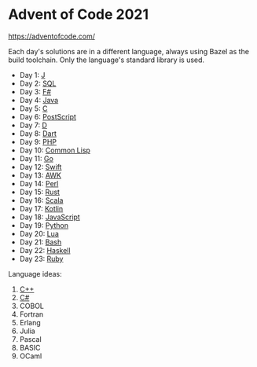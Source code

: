 # Advent of Code 2021

https://adventofcode.com/

Each day's solutions are in a different language, always using Bazel as the
build toolchain. Only the language's standard library is used.

- Day 1: [J](<https://en.wikipedia.org/wiki/J_(programming_language)>)
- Day 2: [SQL](https://en.wikipedia.org/wiki/SQL)
- Day 3: [F#](<https://en.wikipedia.org/wiki/FSharp_(programming_language)>)
- Day 4: [Java](<https://en.wikipedia.org/wiki/Java_(programming_language)>)
- Day 5: [C](<https://en.wikipedia.org/wiki/C_(programming_language)>)
- Day 6: [PostScript](https://en.wikipedia.org/wiki/PostScript)
- Day 7: [D](<https://en.wikipedia.org/wiki/D_(programming_language)>)
- Day 8: [Dart](<https://en.wikipedia.org/wiki/Dart_(programming_language)>)
- Day 9: [PHP](https://en.wikipedia.org/wiki/PHP)
- Day 10: [Common Lisp](https://en.wikipedia.org/wiki/Common_Lisp)
- Day 11: [Go](<https://en.wikipedia.org/wiki/Go_(programming_language)>)
- Day 12: [Swift](<https://en.wikipedia.org/wiki/Swift_(programming_language)>)
- Day 13: [AWK](https://en.wikipedia.org/wiki/AWK)
- Day 14: [Perl](<https://en.wikipedia.org/wiki/Perl_(programming_language)>)
- Day 15: [Rust](<https://en.wikipedia.org/wiki/Rust_(programming_language)>)
- Day 16: [Scala](<https://en.wikipedia.org/wiki/Scala_(programming_language)>)
- Day 17: [Kotlin](<https://en.wikipedia.org/wiki/Kotlin_(programming_language)>)
- Day 18: [JavaScript](https://en.wikipedia.org/wiki/JavaScript)
- Day 19: [Python](<https://en.wikipedia.org/wiki/Python_(programming_language)>)
- Day 20: [Lua](<https://en.wikipedia.org/wiki/Lua_(programming_language)>)
- Day 21: [Bash](<https://en.wikipedia.org/wiki/Bash_(Unix_shell)>)
- Day 22: [Haskell](<https://en.wikipedia.org/wiki/Haskell_(programming_language)>)
- Day 23: [Ruby](<https://en.wikipedia.org/wiki/Ruby_(programming_language)>)

Language ideas:

1. [C++](https://docs.bazel.build/versions/main/be/c-cpp.html)
1. [C#](https://github.com/bazelbuild/rules_dotnet)
1. COBOL
1. Fortran
1. Erlang
1. Julia
1. Pascal
1. BASIC
1. OCaml
